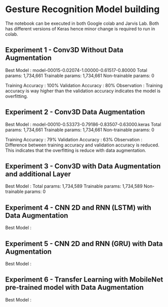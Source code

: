# Gesture Recognition Model building

The notebook can be executed in both Google colab and Jarvis Lab. Both has different versions of Keras hence minor change is required to run in colab.


## Experiment 1 - Conv3D Without Data Augmentation
Best Model : model-00015-0.02074-1.00000-0.61517-0.80000
Total params: 1,734,661
Trainable params: 1,734,661
Non-trainable params: 0

Training Accuracy : 100%     Validation Accuracy : 80%
Observation : Training accuracy is way higher than the validation accuracy indicates the model is overfitting.


## Experiment 2 - Conv3D  Data Augmentation
Best Model : model-00010-0.53373-0.79186-0.83507-0.63000.keras
Total params: 1,734,661
Trainable params: 1,734,661
Non-trainable params: 0

Training Accuracy : 79%     Validation Accuracy : 63%
Observation : Difference between training accuracy and validation accuracy is reduced. This indicates that the overfitting is reduce with data augmentation.  

## Experiment 3 - Conv3D with Data Augmentation and additional Layer
Best Model : 
Total params: 1,734,589
Trainable params: 1,734,589
Non-trainable params: 0


## Experiment 4 - CNN 2D and RNN (LSTM) with Data Augmentation
Best Model : 

## Experiment 5 - CNN 2D and RNN (GRU) with Data Augmentation
Best Model : 

## Experiment 6 - Transfer Learning with MobileNet pre-trained model with Data Augmentation
Best Model : 


